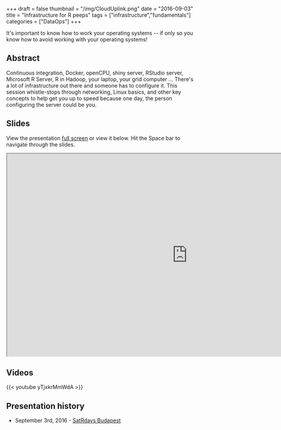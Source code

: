 +++
draft = false
thumbnail = "/img/CloudUplink.png"
date = "2016-09-03"
title = "Infrastructure for R peeps"
tags = ["infrastructure","fundamentals"]
categories = ["DataOps"]
+++

It's important to know how to work your operating systems -- if only so you know how to avoid working with your operating systems!

## Abstract
Continuous integration, Docker, openCPU, shiny server, RStudio server, Microsoft R Server, R in Hadoop, your laptop, your grid computer ... There's a lot of infrastructure out there and someone has to configure it. This session whistle-stops through networking, Linux basics, and other key concepts to help get you up to speed because one day, the person configuring the server could be you.

## Slides
View the presentation [full screen](http://stephlocke.info/Rtraining/infrastructureforRpeeps.html) or view it below. Hit the Space bar to navigate through the slides.

<iframe src="http://stephlocke.info/Rtraining/infrastructureforRpeeps.html" width="960" height="540"></iframe>


## Videos
{{< youtube yTjxkrMmWdA >}}

## Presentation history
- September 3rd, 2016 - [SatRdays Budapest](http://budapest.satrdays.org)
